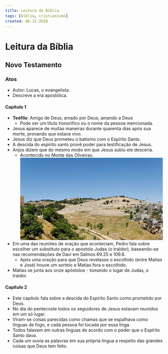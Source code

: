 ```yaml
---
title: Leitura da Bíblia
tags: [bíblia, cristianismo]
created: 06-12-2020
---
```


# Leitura da Bíblia
## Novo Testamento
### Atos
- Autor: Lucas, o evangelista.
- Descreve a era apostólica.
#### Capítulo 1
- **Teófilo**: Amigo de Deus; amado por Deus; amando a Deus
	- Pode ser um título honorífico ou o nome da pessoa mencionada.
- Jesus aparece de muitas maneiras durante quarenta dias após sua morte, provando que estava vivo.
- Jesus diz que Deus prometeu o batismo com o Espírito Santo.
- A descida do espirito santo provê poder para testificação de Jesus.
- Anjos dizem que do mesmo modo em que Jesus subiu ele desceria.
	- Acontecido no Monte das Oliveiras.
![](Pasted%20image%2020201206100823.png)
- Em uma das reuniões de oração que aconteciam, Pedro fala sobre escolher um substituto para o apostolo Judas (o traidor), baseando-se nas recomendações de Davi em Salmos 69.25 e 109.8.
	- Após uma oração para que Deus revelasse o escolhido (entre Matias e José) houve um sorteio e Matias fora o escolhido.
- Matias se junta aos onze apóstolos - tomando o lugar de Judas, o traidor.

#### Capítulo 2
- Este capítulo fala sobre a descida do Espirito Santo como prometido por Deus.
- No dia do pentecoste todos os seguidores de Jesus estavam reunidos em um só lugar.
- Viram-se coisas parecidas como chamas que se espalhava como línguas de fogo, e cada pessoa foi tocada por essa línga.
- Todos falavam em outras línguas de acordo com o poder que o Espírito Santo dava.
- Cada um ouvia as palavras em sua própria língua a respeito das grandes coisas que Deus tem feito.